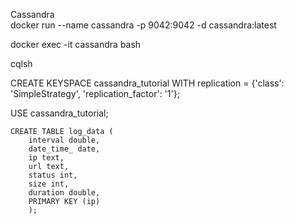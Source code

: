 Cassandra   
docker run --name cassandra -p 9042:9042 -d cassandra:latest

docker exec -it cassandra bash

cqlsh

CREATE KEYSPACE cassandra_tutorial WITH replication = {'class': 'SimpleStrategy', 'replication_factor': '1'};

USE cassandra_tutorial;

    CREATE TABLE log_data (
        interval double,
        date_time_ date,
        ip text,
        url text,
        status int,
        size int,
        duration double,
        PRIMARY KEY (ip)
        );
